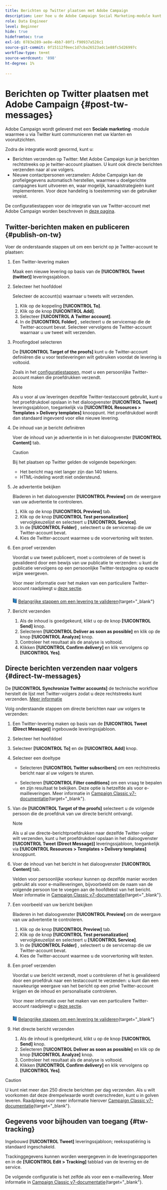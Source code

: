 ```yaml
---
title: Berichten op Twitter plaatsen met Adobe Campaign
description: Leer hoe u de Adobe Campaign Social Marketing-module kunt gebruiken om berichten op Twitter te plaatsen en contactgegevens te verzamelen
role: Data Engineer
level: Beginner
hide: true
hidefromtoc: true
exl-id: 0783e289-ae8e-4bb7-80f1-f90937a528c1
source-git-commit: 0f15112f0eec1d7cba26523adc1e88fc5d26997c
workflow-type: tm+mt
source-wordcount: '898'
ht-degree: 1%

---
```



# Berichten op Twitter plaatsen met Adobe Campaign {#post-tw-messages}

Adobe Campaign wordt geleverd met een **Sociale marketing** -module waarmee u via Twitter kunt communiceren met uw klanten en vooruitzichten.

Zodra de integratie wordt gevormd, kunt u:

* Berichten verzenden op Twitter: Met Adobe Campaign kun je berichten rechtstreeks op je twitter-account plaatsen. U kunt ook directe berichten verzenden naar al uw volgers.
* Nieuwe contactpersonen verzamelen: Adobe Campaign kan de profielgegevens automatisch herstellen, waarmee u doelgerichte campagnes kunt uitvoeren en, waar mogelijk, kanaalstrategieën kunt implementeren. Voor deze handeling is toestemming van de gebruiker vereist.

De configuratiestappen voor de integratie van uw Twitter-account met Adobe Campaign worden beschreven in [deze pagina](../connect/ac-tw.md).

## Twitter-berichten maken en publiceren {#publish-on-tw}

Voer de onderstaande stappen uit om een bericht op je Twitter-account te plaatsen:

1. Een Twitter-levering maken

   Maak een nieuwe levering op basis van de **[!UICONTROL Tweet (twitter)]** leveringssjabloon.

1. Selecteer het hoofddoel

   Selecteer de account(s) waarnaar u tweets wilt verzenden.

   1. Klik op de koppeling **[!UICONTROL To]**.
   1. Klik op de knop **[!UICONTROL Add]**.
   1. Selecteer **[!UICONTROL A Twitter account]**.
   1. In de **[!UICONTROL Folder]** , selecteert u de servicemap die de Twitter-account bevat. Selecteer vervolgens de Twitter-account waarnaar u uw tweet wilt verzenden.

1. Proofingdoel selecteren

   De **[!UICONTROL Target of the proofs]** kunt u de Twitter-account definiëren die u voor testleveringen wilt gebruiken voordat de levering is voltooid.

   Zoals in het [configuratiestappen](../connect/ac-tw.md#tw-test-account), moet u een persoonlijke Twitter-account maken die proefdrukken verzendt.

   >[!NOTE]
   >
   >Als u voor al uw leveringen dezelfde Twitter-testaccount gebruikt, kunt u het proefdrukdoel opslaan in het dialoogvenster **[!UICONTROL Tweet]** leveringssjabloon, toegankelijk via **[!UICONTROL Resources > Templates > Delivery templates]** knooppunt. Het proefdrukdoel wordt dan standaard ingevoerd voor elke nieuwe levering.

1. De inhoud van je bericht definiëren

   Voer de inhoud van je advertentie in in het dialoogvenster **[!UICONTROL Content]** tab.

   >[!CAUTION]
   >
   >Bij het plaatsen op Twitter gelden de volgende beperkingen:
   >
   >* Het bericht mag niet langer zijn dan 140 tekens.
   >* HTML-indeling wordt niet ondersteund.


1. Je advertentie bekijken

   Bladeren in het dialoogvenster **[!UICONTROL Preview]** om de weergave van uw advertentie te controleren.

   1. Klik op de knop **[!UICONTROL Preview]** tab.
   1. Klik op de knop **[!UICONTROL Test personalization]** vervolgkeuzelijst en selecteert u **[!UICONTROL Service]**.
   1. In de **[!UICONTROL Folder]** , selecteert u de servicemap die uw Twitter-account bevat.
   1. Kies de Twitter-account waarmee u de voorvertoning wilt testen.

1. Een proef verzenden

   Voordat u uw tweet publiceert, moet u controleren of de tweet is gevalideerd door een bewijs van uw publicatie te verzenden: u kunt de publicatie vervolgens op een persoonlijke Twitter-testpagina op exacte wijze weergeven.

   Voor meer informatie over het maken van een particuliere Twitter-account raadpleegt u [deze sectie](../connect/ac-tw.md#tw-test-account).

   ![](../assets/do-not-localize/book.png) [Belangrijke stappen om een levering te valideren](https://experienceleague.adobe.com/docs/campaign-classic/using/sending-messages/key-steps-when-creating-a-delivery/steps-validating-the-delivery.html){target=&quot;_blank&quot;}

1. Bericht verzenden

   1. Als de inhoud is goedgekeurd, klikt u op de knop **[!UICONTROL Send]** knop.
   1. Selecteren **[!UICONTROL Deliver as soon as possible]** en klik op de knop **[!UICONTROL Analyze]** knop.
   1. Controleer het resultaat als de analyse is voltooid.
   1. Klikken **[!UICONTROL Confirm delivery]** en klik vervolgens op **[!UICONTROL Yes]**.


## Directe berichten verzenden naar volgers {#direct-tw-messages}

De **[!UICONTROL Synchronize Twitter accounts]** de technische workflow herstelt de lijst met Twitter-volgers zodat u deze rechtstreeks kunt verzenden. [Meer informatie](../connect/ac-tw.md#synchro-tw-accounts)

Volg onderstaande stappen om directe berichten naar uw volgers te verzenden:

1. Een Twitter-levering maken op basis van de **[!UICONTROL Tweet (Direct Message)]** ingebouwde leveringssjabloon.

1. Selecteer het hoofddoel

1. Selecteer **[!UICONTROL To]** en de **[!UICONTROL Add]** knop.

1. Selecteer een doeltype

   * Selecteren **[!UICONTROL Twitter subscribers]** om een rechtstreeks bericht naar al uw volgers te sturen.

   * Selecteren **[!UICONTROL Filter conditions]** om een vraag te bepalen en zijn resultaat te bekijken. Deze optie is hetzelfde als voor e-mailleveringen. Meer informatie in [Campaign Classic v7-documentatie](https://experienceleague.adobe.com/docs/campaign-classic/using/getting-started/creating-queries/defining-filter-conditions.html){target=&quot;_blank&quot;}.

1. Van de **[!UICONTROL Target of the proofs]** selecteert u de volgende persoon die de proefdruk van uw directe bericht ontvangt.

   >[!NOTE]
   >
   >Als u al uw directe-berichtproefdrukken naar dezelfde Twitter-volger wilt verzenden, kunt u het proefdrukdoel opslaan in het dialoogvenster **[!UICONTROL Tweet (Direct Message)]** leveringssjabloon, toegankelijk via **[!UICONTROL Resources > Templates > Delivery templates]** knooppunt.

1. Voer de inhoud van het bericht in het dialoogvenster **[!UICONTROL Content]** tab.

   Velden voor persoonlijke voorkeur kunnen op dezelfde manier worden gebruikt als voor e-mailleveringen, bijvoorbeeld om de naam van de volgende persoon toe te voegen aan de hoofdtekst van het bericht. Meer informatie in [Campaign Classic v7-documentatie](https://experienceleague.adobe.com/docs/campaign-classic/using/sending-messages/personalizing-deliveries/about-personalization.html){target=&quot;_blank&quot;}.

1. Een voorbeeld van uw bericht bekijken

   Bladeren in het dialoogvenster **[!UICONTROL Preview]** om de weergave van uw advertentie te controleren.

   1. Klik op de knop **[!UICONTROL Preview]** tab.
   1. Klik op de knop **[!UICONTROL Test personalization]** vervolgkeuzelijst en selecteert u **[!UICONTROL Service]**.
   1. In de **[!UICONTROL Folder]** , selecteert u de servicemap die uw Twitter-account bevat.
   1. Kies de Twitter-account waarmee u de voorvertoning wilt testen.

1. Een proef verzenden

   Voordat u uw bericht verzendt, moet u controleren of het is gevalideerd door een proefdruk naar een testaccount te verzenden: u kunt dan een nauwkeurige weergave van het bericht op een privé Twitter-account krijgen en de inhoud en personalisatie controleren.

   Voor meer informatie over het maken van een particuliere Twitter-account raadpleegt u [deze sectie](../connect/ac-tw.md#tw-test-account).

   ![](../assets/do-not-localize/book.png) [Belangrijke stappen om een levering te valideren](https://experienceleague.adobe.com/docs/campaign-classic/using/sending-messages/key-steps-when-creating-a-delivery/steps-validating-the-delivery.html){target=&quot;_blank&quot;}

1. Het directe bericht verzenden

   1. Als de inhoud is goedgekeurd, klikt u op de knop **[!UICONTROL Send]** knop.
   1. Selecteren **[!UICONTROL Deliver as soon as possible]** en klik op de knop **[!UICONTROL Analyze]** knop.
   1. Controleer het resultaat als de analyse is voltooid.
   1. Klikken **[!UICONTROL Confirm delivery]** en klik vervolgens op **[!UICONTROL Yes]**.

>[!CAUTION]
>
>U kunt niet meer dan 250 directe berichten per dag verzenden. Als u wilt voorkomen dat deze drempelwaarde wordt overschreden, kunt u in golven leveren. Raadpleeg voor meer informatie hierover [Campaign Classic v7-documentatie](https://experienceleague.adobe.com/docs/campaign-classic/using/sending-messages/key-steps-when-creating-a-delivery/steps-sending-the-delivery.html?lang=en#sending-using-multiple-waves){target=&quot;_blank&quot;}.


## Gegevens voor bijhouden van toegang {#tw-tracking}

Ingebouwd **[!UICONTROL Tweet]** leveringssjabloon; reeksspatiëring is standaard ingeschakeld.

Trackinggegevens kunnen worden weergegeven in de leveringsrapporten en in de **[!UICONTROL Edit > Tracking]** tabblad van de levering en de service.

De volgende configuratie is het zelfde als voor een e-maillevering. Meer informatie in [Campaign Classic v7-documentatie](https://experienceleague.adobe.com/docs/campaign-classic/using/sending-messages/monitoring-deliveries/about-delivery-monitoring.html){target=&quot;_blank&quot;}.


